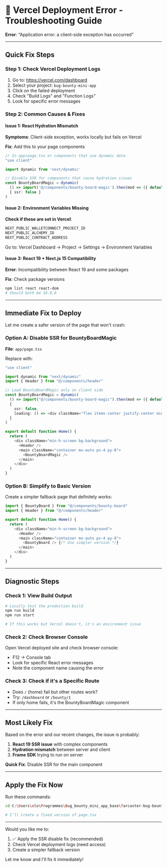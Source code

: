 # 🔧 Vercel Deployment Error - Troubleshooting Guide

**Error**: "Application error: a client-side exception has occurred"

---

## Quick Fix Steps

### Step 1: Check Vercel Deployment Logs

1. Go to: https://vercel.com/dashboard
2. Select your project: `bug-bounty-mini-app`
3. Click on the failed deployment
4. Check "Build Logs" and "Function Logs"
5. Look for specific error messages

### Step 2: Common Causes & Fixes

#### Issue 1: React Hydration Mismatch
**Symptoms**: Client-side exception, works locally but fails on Vercel

**Fix**: Add this to your page components
```typescript
// In app/page.tsx or components that use dynamic data
"use client"

import dynamic from 'next/dynamic'

// Disable SSR for components that cause hydration issues
const BountyBoardMagic = dynamic(
  () => import('@/components/bounty-board-magic').then(mod => ({ default: mod.BountyBoardMagic })),
  { ssr: false }
)
```

#### Issue 2: Environment Variables Missing
**Check if these are set in Vercel**:
```bash
NEXT_PUBLIC_WALLETCONNECT_PROJECT_ID
NEXT_PUBLIC_ALCHEMY_ID
NEXT_PUBLIC_CONTRACT_ADDRESS
```

Go to: Vercel Dashboard → Project → Settings → Environment Variables

#### Issue 3: React 19 + Next.js 15 Compatibility
**Error**: Incompatibility between React 19 and some packages

**Fix**: Check package versions
```bash
npm list react react-dom
# Should both be 19.0.0
```

---

## Immediate Fix to Deploy

Let me create a safer version of the page that won't crash:

### Option A: Disable SSR for BountyBoardMagic

**File**: `app/page.tsx`

Replace with:
```typescript
"use client"

import dynamic from "next/dynamic"
import { Header } from "@/components/header"

// Load BountyBoardMagic only on client side
const BountyBoardMagic = dynamic(
  () => import("@/components/bounty-board-magic").then(mod => ({ default: mod.BountyBoardMagic })),
  { 
    ssr: false,
    loading: () => <div className="flex items-center justify-center min-h-screen">Loading...</div>
  }
)

export default function Home() {
  return (
    <div className="min-h-screen bg-background">
      <Header />
      <main className="container mx-auto px-4 py-8">
        <BountyBoardMagic />
      </main>
    </div>
  )
}
```

### Option B: Simplify to Basic Version

Create a simpler fallback page that definitely works:

```typescript
import { BountyBoard } from "@/components/bounty-board"
import { Header } from "@/components/header"

export default function Home() {
  return (
    <div className="min-h-screen bg-background">
      <Header />
      <main className="container mx-auto px-4 py-8">
        <BountyBoard /> {/* Use simpler version */}
      </main>
    </div>
  )
}
```

---

## Diagnostic Steps

### Check 1: View Build Output
```bash
# Locally test the production build
npm run build
npm run start

# If this works but Vercel doesn't, it's an environment issue
```

### Check 2: Check Browser Console
Open Vercel deployed site and check browser console:
- F12 → Console tab
- Look for specific React error messages
- Note the component name causing the error

### Check 3: Check if it's a Specific Route
- Does `/` (home) fail but other routes work?
- Try: `/dashboard` or `/bounty/1`
- If only home fails, it's the BountyBoardMagic component

---

## Most Likely Fix

Based on the error and our recent changes, the issue is probably:

1. **React 19 SSR issue** with complex components
2. **Hydration mismatch** between server and client
3. **Frame SDK** trying to run on server

**Quick Fix**: Disable SSR for the main component

---

## Apply the Fix Now

Run these commands:
```bash
cd C:\Users\olo\Programmes\Bug_bounty_mini_app_base\farcaster-bug-bounty

# I'll create a fixed version of page.tsx
```

---

Would you like me to:
1. ✅ Apply the SSR disable fix (recommended)
2. Check Vercel deployment logs (need access)
3. Create a simpler fallback version

Let me know and I'll fix it immediately!
